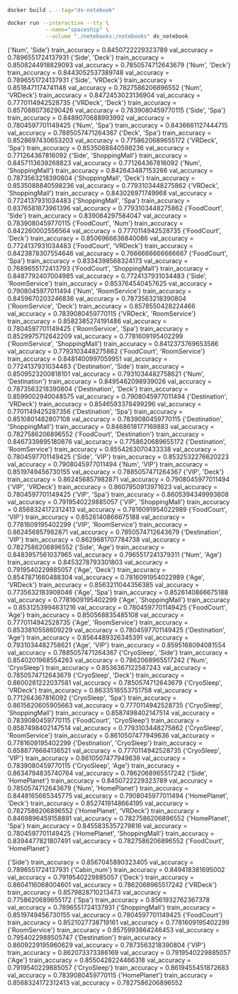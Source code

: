 ```sh
docker build . --tag="ds-notebook"

docker run --interactive --tty \
            --name="spaceship" \
            --volume "./notebooks:/notebooks" ds_notebook
```

{'Num', 'Side'}
train_accuracy = 0.8450722229323789 val_accuracy = 0.7896551724137931
{'Side', 'Deck'}
train_accuracy = 0.8508244918829093 val_accuracy = 0.7850574712643679
{'Num', 'Deck'}
train_accuracy = 0.8443052537389748 val_accuracy = 0.7896551724137931
{'Side', 'VRDeck'}
train_accuracy = 0.8518471174741148 val_accuracy = 0.7827586206896552
{'Num', 'VRDeck'}
train_accuracy = 0.8472453023136904 val_accuracy = 0.7770114942528735
{'VRDeck', 'Deck'}
train_accuracy = 0.8570880736290426 val_accuracy = 0.7839080459770115
{'Side', 'Spa'}
train_accuracy = 0.8489070688993992 val_accuracy = 0.7804597701149425
{'Num', 'Spa'}
train_accuracy = 0.8436661127444715 val_accuracy = 0.7885057471264367
{'Deck', 'Spa'}
train_accuracy = 0.8528697430653203 val_accuracy = 0.7758620689655172
{'VRDeck', 'Spa'}
train_accuracy = 0.8535088840598236 val_accuracy = 0.771264367816092
{'Side', 'ShoppingMall'}
train_accuracy = 0.8457113639268823 val_accuracy = 0.771264367816092
{'Num', 'ShoppingMall'}
train_accuracy = 0.842643487153266 val_accuracy = 0.7873563218390804
{'ShoppingMall', 'Deck'}
train_accuracy = 0.8535088840598236 val_accuracy = 0.7793103448275862
{'VRDeck', 'ShoppingMall'}
train_accuracy = 0.843026971749968 val_accuracy = 0.7724137931034483
{'ShoppingMall', 'Spa'}
train_accuracy = 0.8376581873961396 val_accuracy = 0.7793103448275862
{'FoodCourt', 'Side'}
train_accuracy = 0.839064297584047 val_accuracy = 0.7839080459770115
{'FoodCourt', 'Num'}
train_accuracy = 0.842260002556564 val_accuracy = 0.7770114942528735
{'FoodCourt', 'Deck'}
train_accuracy = 0.8506966636840086 val_accuracy = 0.7724137931034483
{'FoodCourt', 'VRDeck'}
train_accuracy = 0.8423878307554646 val_accuracy = 0.7666666666666667
{'FoodCourt', 'Spa'}
train_accuracy = 0.8334398568324173 val_accuracy = 0.7689655172413793
{'FoodCourt', 'ShoppingMall'}
train_accuracy = 0.8487792407004985 val_accuracy = 0.7724137931034483
{'Side', 'RoomService'}
train_accuracy = 0.853764540457625 val_accuracy = 0.7908045977011494
{'Num', 'RoomService'}
train_accuracy = 0.8459670203246836 val_accuracy = 0.7873563218390804
{'RoomService', 'Deck'}
train_accuracy = 0.8578550428224466 val_accuracy = 0.7839080459770115
{'VRDeck', 'RoomService'}
train_accuracy = 0.8582385274191486 val_accuracy = 0.7804597701149425
{'RoomService', 'Spa'}
train_accuracy = 0.8529975712642209 val_accuracy = 0.7781609195402299
{'RoomService', 'ShoppingMall'}
train_accuracy = 0.8412373769653586 val_accuracy = 0.7793103448275862
{'FoodCourt', 'RoomService'}
train_accuracy = 0.8481400997059951 val_accuracy = 0.7724137931034483
{'Destination', 'Side'}
train_accuracy = 0.8509523200818101 val_accuracy = 0.7931034482758621
{'Num', 'Destination'}
train_accuracy = 0.8495462098939026 val_accuracy = 0.7873563218390804
{'Destination', 'Deck'}
train_accuracy = 0.8599002940048575 val_accuracy = 0.7908045977011494
{'Destination', 'VRDeck'}
train_accuracy = 0.8546593378499296 val_accuracy = 0.7701149425287356
{'Destination', 'Spa'}
train_accuracy = 0.8510801482807108 val_accuracy = 0.7839080459770115
{'Destination', 'ShoppingMall'}
train_accuracy = 0.8468618177169883 val_accuracy = 0.7827586206896552
{'FoodCourt', 'Destination'}
train_accuracy = 0.8467339895180876 val_accuracy = 0.7758620689655172
{'Destination', 'RoomService'}
train_accuracy = 0.8554263070433338 val_accuracy = 0.7804597701149425
{'Side', 'VIP'}
train_accuracy = 0.8532532276620223 val_accuracy = 0.7908045977011494
{'Num', 'VIP'}
train_accuracy = 0.8519749456730155 val_accuracy = 0.7885057471264367
{'VIP', 'Deck'}
train_accuracy = 0.862456857982871 val_accuracy = 0.7908045977011494
{'VIP', 'VRDeck'}
train_accuracy = 0.8607950913971623 val_accuracy = 0.7804597701149425
{'VIP', 'Spa'}
train_accuracy = 0.8605394349993608 val_accuracy = 0.7919540229885057
{'VIP', 'ShoppingMall'}
train_accuracy = 0.8568324172312413 val_accuracy = 0.7816091954022989
{'FoodCourt', 'VIP'}
train_accuracy = 0.8526140866675188 val_accuracy = 0.7781609195402299
{'VIP', 'RoomService'}
train_accuracy = 0.862456857982871 val_accuracy = 0.7850574712643679
{'Destination', 'VIP'}
train_accuracy = 0.8629681707784738 val_accuracy = 0.7827586206896552
{'Side', 'Age'}
train_accuracy = 0.8483957561037965 val_accuracy = 0.7965517241379311
{'Num', 'Age'}
train_accuracy = 0.8453278793301803 val_accuracy = 0.7919540229885057
{'Age', 'Deck'}
train_accuracy = 0.8547871660488304 val_accuracy = 0.7816091954022989
{'Age', 'VRDeck'}
train_accuracy = 0.8563211044356385 val_accuracy = 0.7735632183908046
{'Age', 'Spa'}
train_accuracy = 0.8526140866675188 val_accuracy = 0.7781609195402299
{'Age', 'ShoppingMall'}
train_accuracy = 0.8531253994631216 val_accuracy = 0.7804597701149425
{'FoodCourt', 'Age'}
train_accuracy = 0.850568835485108 val_accuracy = 0.7770114942528735
{'Age', 'RoomService'}
train_accuracy = 0.8533810558609229 val_accuracy = 0.7804597701149425
{'Destination', 'Age'}
train_accuracy = 0.8564489326345391 val_accuracy = 0.7931034482758621
{'Age', 'VIP'}
train_accuracy = 0.8595168094081554 val_accuracy = 0.7885057471264367
{'CryoSleep', 'Side'}
train_accuracy = 0.8540201968554263 val_accuracy = 0.7862068965517242
{'Num', 'CryoSleep'}
train_accuracy = 0.8536367122587243 val_accuracy = 0.7850574712643679
{'CryoSleep', 'Deck'}
train_accuracy = 0.8600281222037581 val_accuracy = 0.7850574712643679
{'CryoSleep', 'VRDeck'}
train_accuracy = 0.8633516553751758 val_accuracy = 0.771264367816092
{'CryoSleep', 'Spa'}
train_accuracy = 0.8615620605905663 val_accuracy = 0.7770114942528735
{'CryoSleep', 'ShoppingMall'}
train_accuracy = 0.8587498402147514 val_accuracy = 0.7839080459770115
{'FoodCourt', 'CryoSleep'}
train_accuracy = 0.8587498402147514 val_accuracy = 0.7793103448275862
{'CryoSleep', 'RoomService'}
train_accuracy = 0.8610507477949636 val_accuracy = 0.7781609195402299
{'Destination', 'CryoSleep'}
train_accuracy = 0.8588776684136521 val_accuracy = 0.7770114942528735
{'CryoSleep', 'VIP'}
train_accuracy = 0.8610507477949636 val_accuracy = 0.7839080459770115
{'CryoSleep', 'Age'}
train_accuracy = 0.8634794835740764 val_accuracy = 0.7862068965517242
{'Side', 'HomePlanet'}
train_accuracy = 0.8450722229323789 val_accuracy = 0.7850574712643679
{'Num', 'HomePlanet'}
train_accuracy = 0.8448165665345775 val_accuracy = 0.7908045977011494
{'HomePlanet', 'Deck'}
train_accuracy = 0.8527419148664195 val_accuracy = 0.7827586206896552
{'HomePlanet', 'VRDeck'}
train_accuracy = 0.8469896459158891 val_accuracy = 0.7827586206896552
{'HomePlanet', 'Spa'}
train_accuracy = 0.8455835357279816 val_accuracy = 0.7804597701149425
{'HomePlanet', 'ShoppingMall'}
train_accuracy = 0.8394477821807491 val_accuracy = 0.7827586206896552
{'FoodCourt', 'HomePlanet'}

{'Side'}
train_accuracy = 0.8567045890323405 val_accuracy = 0.7896551724137931
{'Cabin_num'}
train_accuracy = 0.849418381695002 val_accuracy = 0.7919540229885057
{'Deck'}
train_accuracy = 0.8604116068004601 val_accuracy = 0.7862068965517242
{'VRDeck'}
train_accuracy = 0.8579828710213473 val_accuracy = 0.7758620689655172
{'Spa'}
train_accuracy = 0.8561932762367378 val_accuracy = 0.7896551724137931
{'ShoppingMall'}
train_accuracy = 0.8519749456730155 val_accuracy = 0.7804597701149425
{'FoodCourt'}
train_accuracy = 0.8521027738719161 val_accuracy = 0.7781609195402299
{'RoomService'}
train_accuracy = 0.8575993864246453 val_accuracy = 0.7954022988505747
{'Destination'}
train_accuracy = 0.8609229195960629 val_accuracy = 0.7873563218390804
{'VIP'}
train_accuracy = 0.862073373386169 val_accuracy = 0.7919540229885057
{'Age'}
train_accuracy = 0.8550428224466318 val_accuracy = 0.7919540229885057
{'CryoSleep'}
train_accuracy = 0.8619455451872683 val_accuracy = 0.7839080459770115
{'HomePlanet'}
train_accuracy = 0.8568324172312413 val_accuracy = 0.7827586206896552